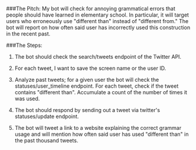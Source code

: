 ###The Pitch: My bot will check for annoying grammatical errors that people should have learned in elementary school. In particular, it will target users who erroneously use "different than" instead of "different from." The bot will report on how often said user has incorrectly used this construction in the recent past. 

###The Steps: 

1. The bot should check the search/tweets endpoint of the Twitter API.

2. For each tweet, I want to save the screen name or the user ID.

3. Analyze past tweets; for a given user the bot will check the statuses/user_timeline endpoint. For each tweet, check if the tweet contains "different than". Accumulate a count of the number of times it was used. 

4. The bot should respond by sending out a tweet via twitter's statuses/update endpoint.

5. The bot will tweet a link to a website explaining the correct grammar usage and will mention how often said user has used "different than" in the past thousand tweets. 
